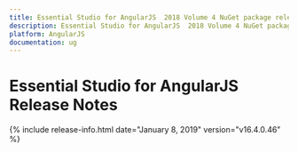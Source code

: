 ```yaml
---
title: Essential Studio for AngularJS  2018 Volume 4 NuGet package release  Release Notes  
description: Essential Studio for AngularJS  2018 Volume 4 NuGet package release  Release Notes  
platform: AngularJS
documentation: ug
---
```


# Essential Studio for AngularJS  Release Notes  

{% include release-info.html date="January 8, 2019"  version="v16.4.0.46" %} 






